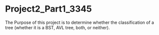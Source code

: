 # Project2_Part1_3345

The Purpose of this project is to determine whether the classification of a tree (whether it is a BST, AVL tree, both, or neither).
